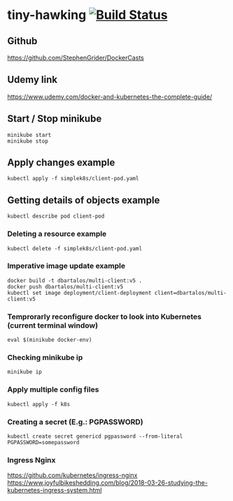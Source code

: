 # tiny-hawking [![Build Status](https://travis-ci.org/dbartalos/tiny-hawking.svg?branch=master)](https://travis-ci.org/dbartalos/tiny-hawking)

## Github

https://github.com/StephenGrider/DockerCasts

## Udemy link

https://www.udemy.com/docker-and-kubernetes-the-complete-guide/

## Start / Stop minikube

```shell
minikube start
minikube stop
```

## Apply changes example

```shell
kubectl apply -f simplek8s/client-pod.yaml
```

## Getting details of objects example

```shell
kubectl describe pod client-pod
```

### Deleting a resource example

```shell
kubectl delete -f simplek8s/client-pod.yaml
```

### Imperative image update example

```shell
docker build -t dbartalos/multi-client:v5 .
docker push dbartalos/multi-client:v5
kubectl set image deployment/client-deployment client=dbartalos/multi-client:v5
```

### Temprorarly reconfigure docker to look into Kubernetes (current terminal window)

```shell
eval $(minikube docker-env)
```

### Checking minikube ip

```shell
minikube ip
```

### Apply multiple config files

```shell
kubectl apply -f k8s
```

### Creating a secret (E.g.: PGPASSWORD)

```shell
kubectl create secret genericd pgpassword --from-literal PGPASSWORD=somepassword
```

### Ingress Nginx

https://github.com/kubernetes/ingress-nginx
https://www.joyfulbikeshedding.com/blog/2018-03-26-studying-the-kubernetes-ingress-system.html